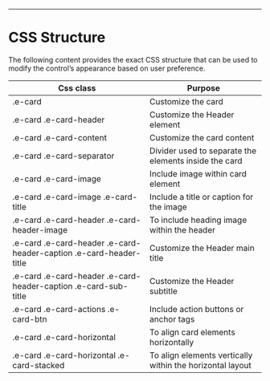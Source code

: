 ---
<!-- markdownlint-disable MD036 -->

# CSS Structure

The following content provides the exact CSS structure that can be used to modify the control’s appearance based on user preference.

| Css class | Purpose |
|-------|---------|
| .e-card | Customize the card|
| .e-card .e-card-header | Customize the Header element |
| .e-card .e-card-content | Customize the card content |
| .e-card .e-card-separator | Divider used to separate the elements inside the card |
| .e-card .e-card-image | Include image within card element |
| .e-card .e-card-image .e-card-title |  Include a title or caption for the image |
| .e-card .e-card-header .e-card-header-image  | To include heading image within the header |
| .e-card .e-card-header .e-card-header-caption .e-card-header-title | Customize the Header main title |
| .e-card .e-card-header .e-card-header-caption .e-card-sub-title | Customize the Header subtitle |
| .e-card .e-card-actions .e-card-btn | Include action buttons or anchor tags |
| .e-card .e-card-horizontal | To align card elements horizontally |
| .e-card .e-card-horizontal .e-card-stacked | To align elements vertically within the horizontal layout|
